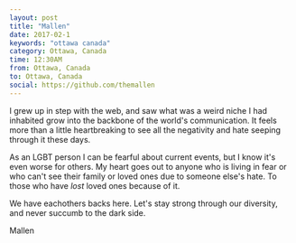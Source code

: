 ```yaml
---
layout: post
title: "Mallen"
date: 2017-02-1
keywords: "ottawa canada"
category: Ottawa, Canada
time: 12:30AM
from: Ottawa, Canada
to: Ottawa, Canada
social: https://github.com/themallen
---
```

I grew up in step with the web, and saw what was a weird niche I had inhabited grow into the backbone of the world's communication.
It feels more than a little heartbreaking to see all the negativity and hate seeping through it these days.

As an LGBT person I can be fearful about current events, but I know it's even worse for others. My heart
goes out to anyone who is living in fear or who can't see their family or loved ones due to someone else's hate. To those who have *lost* loved ones because of it.

We have eachothers backs here. 
Let's stay strong through our diversity, and never succumb to the dark side.

Mallen